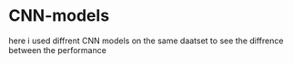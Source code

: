# CNN-models
here i used diffrent CNN models on the same daatset to see the diffrence between the performance
